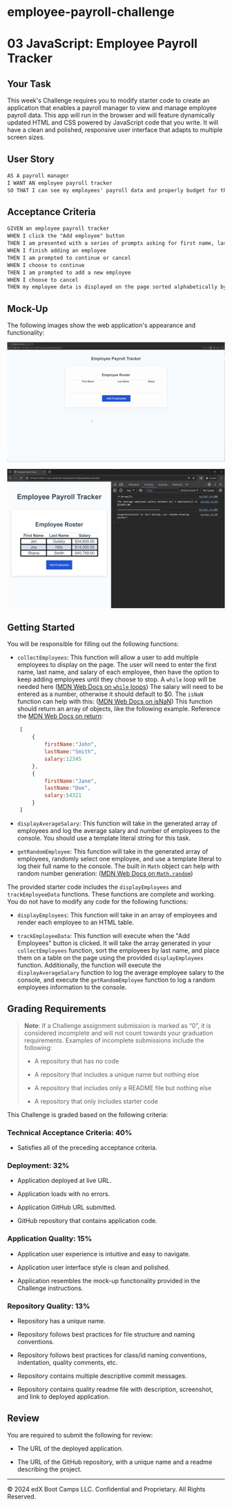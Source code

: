 # employee-payroll-challenge
# 03 JavaScript: Employee Payroll Tracker

## Your Task

This week's Challenge requires you to modify starter code to create an application that enables a payroll manager to view and manage employee payroll data. This app will run in the browser and will feature dynamically updated HTML and CSS powered by JavaScript code that you write. It will have a clean and polished, responsive user interface that adapts to multiple screen sizes.

## User Story

```md
AS A payroll manager
I WANT AN employee payroll tracker
SO THAT I can see my employees' payroll data and properly budget for the company
```

## Acceptance Criteria

```md
GIVEN an employee payroll tracker
WHEN I click the "Add employee" button
THEN I am presented with a series of prompts asking for first name, last name, and salary
WHEN I finish adding an employee
THEN I am prompted to continue or cancel
WHEN I choose to continue
THEN I am prompted to add a new employee
WHEN I choose to cancel
THEN my employee data is displayed on the page sorted alphabetically by last name, and the console shows computed and aggregated data
```

## Mock-Up

The following images show the web application's appearance and functionality:

![Animation shows input of employees to an employee payroll tracker.](./Assets/03-javascript-homework-demo.gif)

![Shows employee information in the console of an employee payroll tracker.](./Assets/03-javascript-homework-console-demo.png)

## Getting Started

You will be responsible for filling out the following functions:

* `collectEmployees`: This function will allow a user to add multiple employees to display on the page.  The user will need to enter the first name, last name, and salary of each employee, then have the option to keep adding employees until they choose to stop. A `while` loop will be needed here ([MDN Web Docs on `while` loops](https://developer.mozilla.org/en-US/docs/Web/JavaScript/Reference/Statements/while)) The salary will need to be entered as a number, otherwise it should default to $0.  The `isNaN` function can help with this: ([MDN Web Docs on isNaN](https://developer.mozilla.org/en-US/docs/Web/JavaScript/Reference/Global_Objects/isNaN)) This function should return an array of objects, like the following example.  Reference the [MDN Web Docs on return](https://developer.mozilla.org/en-US/docs/Web/JavaScript/Reference/Statements/return):

```javascript
    [
        {
            firstName:"John",
            lastName:"Smith",
            salary:12345
        },
        {
            firstName:"Jane",
            lastName:"Doe",
            salary:54321
        }
    ]
```

* `displayAverageSalary`: This function will take in the generated array of employees and log the average salary and number of employees to the console.  You should use a template literal string for this task.

* `getRandomEmployee`: This function will take in the generated array of employees, randomly select one employee, and use a template literal to log their full name to the console.  The built in `Math` object can help with random number generation: ([MDN Web Docs on `Math.random`](https://developer.mozilla.org/en-US/docs/Web/JavaScript/Reference/Global_Objects/Math/random))

The provided starter code includes the `displayEmployees` and `trackEmployeeData` functions. These functions are complete and working. You do not have to modify any code for the following functions:

* `displayEmployees`: This function will take in an array of employees and render each employee to an HTML table.

* `trackEmployeeData`: This function will execute when the "Add Employees" button is clicked. It will take the array generated in your `collectEmployees` function, sort the employees by last name, and place them on a table on the page using the provided `displayEmployees` function.  Additionally, the function will execute the `displayAverageSalary` function to log the average employee salary to the console, and execute the `getRandomEmployee` function to log a random employees information to the console.

## Grading Requirements

> **Note**: If a Challenge assignment submission is marked as “0”, it is considered incomplete and will not count towards your graduation requirements. Examples of incomplete submissions include the following:
>
> * A repository that has no code
>
> * A repository that includes a unique name but nothing else
>
> * A repository that includes only a README file but nothing else
>
> * A repository that only includes starter code

This Challenge is graded based on the following criteria:

### Technical Acceptance Criteria: 40%

* Satisfies all of the preceding acceptance criteria.

### Deployment: 32%

* Application deployed at live URL.

* Application loads with no errors.

* Application GitHub URL submitted.

* GitHub repository that contains application code.

### Application Quality: 15%

* Application user experience is intuitive and easy to navigate.

* Application user interface style is clean and polished.

* Application resembles the mock-up functionality provided in the Challenge instructions.

### Repository Quality: 13%

* Repository has a unique name.

* Repository follows best practices for file structure and naming conventions.

* Repository follows best practices for class/id naming conventions, indentation, quality comments, etc.

* Repository contains multiple descriptive commit messages.

* Repository contains quality readme file with description, screenshot, and link to deployed application.

## Review

You are required to submit the following for review:

* The URL of the deployed application.

* The URL of the GitHub repository, with a unique name and a readme describing the project.

- - -
© 2024 edX Boot Camps LLC. Confidential and Proprietary. All Rights Reserved.
